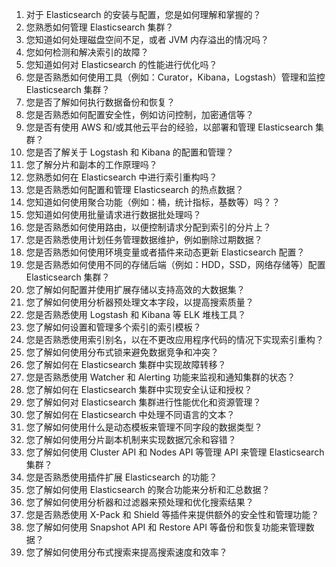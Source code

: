 1. 对于 Elasticsearch 的安装与配置，您是如何理解和掌握的？
2. 您熟悉如何管理 Elasticsearch 集群？
3. 您知道如何处理磁盘空间不足，或者 JVM 内存溢出的情况吗？
4. 您如何检测和解决索引的故障？
5. 您知道如何对 Elasticsearch 的性能进行优化吗？
6. 您是否熟悉如何使用工具（例如：Curator，Kibana，Logstash）管理和监控 Elasticsearch 集群？
7. 您是否了解如何执行数据备份和恢复？
8. 您是否熟悉如何配置安全性，例如访问控制，加密通信等？
9. 您是否有使用 AWS 和/或其他云平台的经验，以部署和管理 Elasticsearch 集群？
10. 您是否了解关于 Logstash 和 Kibana 的配置和管理？
11. 您了解分片和副本的工作原理吗？
12. 您熟悉如何在 Elasticsearch 中进行索引重构吗？
13. 您是否熟悉如何配置和管理 Elasticsearch 的热点数据？
14. 您知道如何使用聚合功能（例如：桶，统计指标，基数等）吗？？
15. 您知道如何使用批量请求进行数据批处理吗？
16. 您是否熟悉如何使用路由，以便控制请求分配到索引的分片上？
17. 您是否熟悉使用计划任务管理数据维护，例如删除过期数据？
18. 您是否熟悉如何使用环境变量或者插件来动态更新 Elasticsearch 配置？
19. 您是否熟悉如何使用不同的存储后端（例如：HDD，SSD，网络存储等）配置 Elasticsearch 集群？
20. 您了解如何配置并使用扩展存储以支持高效的大数据集？
21. 您了解如何使用分析器预处理文本字段，以提高搜索质量？
22. 您是否熟悉使用 Logstash 和 Kibana 等 ELK 堆栈工具？
23. 您了解如何设置和管理多个索引的索引模板？
24. 您是否熟悉使用索引别名，以在不更改应用程序代码的情况下实现索引重构？
25. 您了解如何使用分布式锁来避免数据竞争和冲突？
26. 您了解如何在 Elasticsearch 集群中实现故障转移？
27. 您是否熟悉使用 Watcher 和 Alerting 功能来监视和通知集群的状态？
28. 您了解如何在 Elasticsearch 集群中实现安全认证和授权？
29. 您了解如何对 Elasticsearch 集群进行性能优化和资源管理？
30. 您了解如何在 Elasticsearch 中处理不同语言的文本？
31. 您了解如何使用什么是动态模板来管理不同字段的数据类型？
32. 您了解如何使用分片副本机制来实现数据冗余和容错？
33. 您了解如何使用 Cluster API 和 Nodes API 等管理 API 来管理 Elasticsearch 集群？
34. 您是否熟悉使用插件扩展 Elasticsearch 的功能？
35. 您了解如何使用 Elasticsearch 的聚合功能来分析和汇总数据？
36. 您了解如何使用分析器和过滤器来预处理和优化搜索结果？
37. 您是否熟悉使用 X-Pack 和 Shield 等插件来提供额外的安全性和管理功能？
38. 您了解如何使用 Snapshot API 和 Restore API 等备份和恢复功能来管理数据？
39. 您了解如何使用分布式搜索来提高搜索速度和效率？